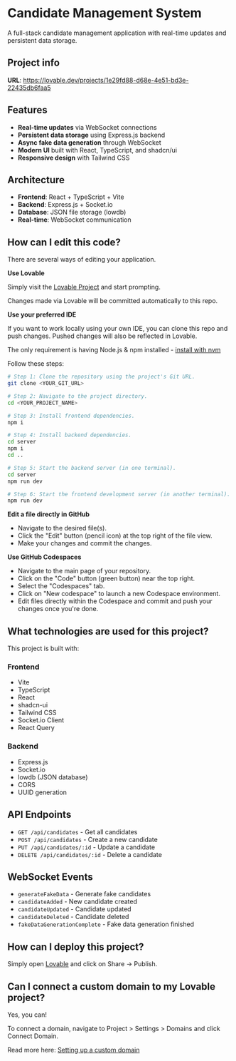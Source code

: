 # Candidate Management System

A full-stack candidate management application with real-time updates and persistent data storage.

## Project info

**URL**: https://lovable.dev/projects/1e29fd88-d68e-4e51-bd3e-22435db6faa5

## Features

- **Real-time updates** via WebSocket connections
- **Persistent data storage** using Express.js backend
- **Async fake data generation** through WebSocket
- **Modern UI** built with React, TypeScript, and shadcn/ui
- **Responsive design** with Tailwind CSS

## Architecture

- **Frontend**: React + TypeScript + Vite
- **Backend**: Express.js + Socket.io
- **Database**: JSON file storage (lowdb)
- **Real-time**: WebSocket communication

## How can I edit this code?

There are several ways of editing your application.

**Use Lovable**

Simply visit the [Lovable Project](https://lovable.dev/projects/1e29fd88-d68e-4e51-bd3e-22435db6faa5) and start prompting.

Changes made via Lovable will be committed automatically to this repo.

**Use your preferred IDE**

If you want to work locally using your own IDE, you can clone this repo and push changes. Pushed changes will also be reflected in Lovable.

The only requirement is having Node.js & npm installed - [install with nvm](https://github.com/nvm-sh/nvm#installing-and-updating)

Follow these steps:

```sh
# Step 1: Clone the repository using the project's Git URL.
git clone <YOUR_GIT_URL>

# Step 2: Navigate to the project directory.
cd <YOUR_PROJECT_NAME>

# Step 3: Install frontend dependencies.
npm i

# Step 4: Install backend dependencies.
cd server
npm i
cd ..

# Step 5: Start the backend server (in one terminal).
cd server
npm run dev

# Step 6: Start the frontend development server (in another terminal).
npm run dev
```

**Edit a file directly in GitHub**

- Navigate to the desired file(s).
- Click the "Edit" button (pencil icon) at the top right of the file view.
- Make your changes and commit the changes.

**Use GitHub Codespaces**

- Navigate to the main page of your repository.
- Click on the "Code" button (green button) near the top right.
- Select the "Codespaces" tab.
- Click on "New codespace" to launch a new Codespace environment.
- Edit files directly within the Codespace and commit and push your changes once you're done.

## What technologies are used for this project?

This project is built with:

### Frontend
- Vite
- TypeScript
- React
- shadcn-ui
- Tailwind CSS
- Socket.io Client
- React Query

### Backend
- Express.js
- Socket.io
- lowdb (JSON database)
- CORS
- UUID generation

## API Endpoints

- `GET /api/candidates` - Get all candidates
- `POST /api/candidates` - Create a new candidate
- `PUT /api/candidates/:id` - Update a candidate
- `DELETE /api/candidates/:id` - Delete a candidate

## WebSocket Events

- `generateFakeData` - Generate fake candidates
- `candidateAdded` - New candidate created
- `candidateUpdated` - Candidate updated
- `candidateDeleted` - Candidate deleted
- `fakeDataGenerationComplete` - Fake data generation finished

## How can I deploy this project?

Simply open [Lovable](https://lovable.dev/projects/1e29fd88-d68e-4e51-bd3e-22435db6faa5) and click on Share -> Publish.

## Can I connect a custom domain to my Lovable project?

Yes, you can!

To connect a domain, navigate to Project > Settings > Domains and click Connect Domain.

Read more here: [Setting up a custom domain](https://docs.lovable.dev/tips-tricks/custom-domain#step-by-step-guide)

